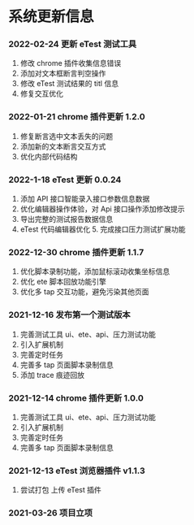 # 系统更新信息

### 2022-02-24 更新 eTest 测试工具

1. 修改 chrome 插件收集信息错误
2. 添加对文本框断言判空操作
3. 修改 eTest 测试结果的 titl 信息
4. 修复交互优化

### 2022-01-21 chrome 插件更新 1.2.0

1. 修复断言选中文本丢失的问题
2. 添加新的文本断言交互方式
3. 优化内部代码结构

### 2022-1-18 eTest 更新 0.0.24

1. 添加 API 接口智能录入接口参数信息数据 
2. 优化编辑器操作体验，对 Api 接口操作添加修改提示 
3. 导出完整的测试报告数据信息 
4. eTest 代码编辑器优化 5. 完成接口压力测试扩展功能

### 2022-12-30 chrome 插件更新 1.1.7

1. 优化脚本录制功能，添加鼠标滚动收集坐标信息
2. 优化 ete 脚本回放功能引擎
3. 优化多 tap 交互功能，避免污染其他页面

### 2021-12-16 发布第一个测试版本

1. 完善测试工具 ui、ete、api、压力测试功能
2. 引入扩展机制
3. 完善定时任务
4. 完善多 tap 页面脚本录制信息
5. 添加 trace 痕迹回放

### 2021-12-14 chrome 插件更新 1.0.0

1. 完善测试工具 ui、ete、api、压力测试功能
2. 引入扩展机制
3. 完善定时任务
4. 完善多 tap 页面脚本录制信息

### 2021-12-13 eTest 浏览器插件 v1.1.3

1. 尝试打包 上传 eTest 插件

### 2021-03-26 项目立项
